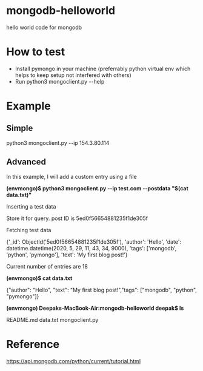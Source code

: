 # mongodb-helloworld
hello world code for mongodb 

# How to test

* Install pymongo in your machine (preferrably python virtual env which helps to keep setup not interfered with others)
* Run python3 mongoclient.py --help

# Example

## Simple
python3 mongoclient.py --ip 154.3.80.114

## Advanced
In this example, I will add a custom entry using a file


**(envmongo)$ python3 mongoclient.py --ip test.com --postdata  "$(cat data.txt)"**

Inserting a test data

Store it for query. post ID is 5ed0f56654881235f1de305f 

Fetching test data

{'_id': ObjectId('5ed0f56654881235f1de305f'),
 'author': 'Hello',
 'date': datetime.datetime(2020, 5, 29, 11, 43, 34, 9000),
 'tags': ['mongodb', 'python', 'pymongo'],
 'text': 'My first blog post!'}
 
Current number of entries are 18

**(envmongo)$ cat data.txt**

{"author": "Hello", "text": "My first blog post!","tags": ["mongodb", "python", "pymongo"]}

**(envmongo) Deepaks-MacBook-Air:mongodb-helloworld deepak$ ls**

README.md	data.txt	mongoclient.py


# Reference

https://api.mongodb.com/python/current/tutorial.html

